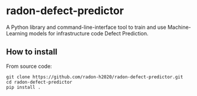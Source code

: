 # radon-defect-predictor

A Python library and command-line-interface tool to train and use Machine-Learning models for infrastructure code Defect Prediction.

## How to install

From source code:
```
git clone https://github.com/radon-h2020/radon-defect-predictor.git
cd radon-defect-predictor
pip install .
```
